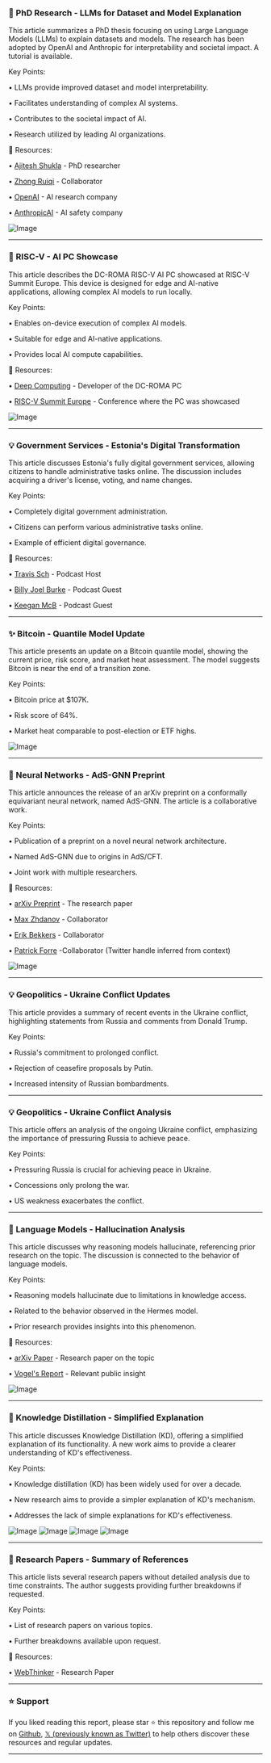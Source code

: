 ### 🤖 PhD Research - LLMs for Dataset and Model Explanation

This article summarizes a PhD thesis focusing on using Large Language Models (LLMs) to explain datasets and models.  The research has been adopted by OpenAI and Anthropic for interpretability and societal impact.  A tutorial is available.

Key Points:

• LLMs provide improved dataset and model interpretability.


•  Facilitates understanding of complex AI systems.


•  Contributes to the societal impact of AI.


•  Research utilized by leading AI organizations.


🔗 Resources:

• [Ajitesh Shukla](https://x.com/ajitesh_shukla7) - PhD researcher


• [Zhong Ruiqi](https://x.com/ZhongRuiqi) - Collaborator


• [OpenAI](https://x.com/OpenAI) -  AI research company


• [AnthropicAI](https://x.com/AnthropicAI) - AI safety company


![Image](https://pbs.twimg.com/media/GrGGu5YaAAElN0-?format=jpg&name=small)



---

### 🚀 RISC-V - AI PC Showcase

This article describes the DC-ROMA RISC-V AI PC showcased at RISC-V Summit Europe. This device is designed for edge and AI-native applications, allowing complex AI models to run locally.

Key Points:

• Enables on-device execution of complex AI models.


•  Suitable for edge and AI-native applications.


•  Provides local AI compute capabilities.



🔗 Resources:

• [Deep Computing](https://x.com/DeepComputingio) -  Developer of the DC-ROMA PC


• [RISC-V Summit Europe](https://x.com/hashtag/RISCVSummitEurope?src=hashtag_click) -  Conference where the PC was showcased


![Image](https://pbs.twimg.com/media/GregvAgX0AAb4Mh?format=jpg&name=small)



---

### 💡 Government Services - Estonia's Digital Transformation

This article discusses Estonia's fully digital government services, allowing citizens to handle administrative tasks online.  The discussion includes acquiring a driver's license, voting, and name changes.

Key Points:

•  Completely digital government administration.


•  Citizens can perform various administrative tasks online.


•  Example of efficient digital governance.


🔗 Resources:


• [Travis Sch](https://x.com/Travis_Sch) - Podcast Host


• [Billy Joel Burke](https://x.com/billyjoelburke) - Podcast Guest


• [Keegan McB](https://x.com/KeeganMcB) - Podcast Guest


---

### ✨ Bitcoin - Quantile Model Update

This article presents an update on a Bitcoin quantile model, showing the current price, risk score, and market heat assessment.  The model suggests Bitcoin is near the end of a transition zone.

Key Points:

• Bitcoin price at $107K.


• Risk score of 64%.


• Market heat comparable to post-election or ETF highs.



![Image](https://pbs.twimg.com/media/GrbsxhxXAAAhKor?format=jpg&name=small)


---

### 🤖  Neural Networks - AdS-GNN Preprint

This article announces the release of an arXiv preprint on a conformally equivariant neural network, named AdS-GNN.  The article is a collaborative work.

Key Points:

•  Publication of a preprint on a novel neural network architecture.


•  Named AdS-GNN due to origins in AdS/CFT.


•  Joint work with multiple researchers.


🔗 Resources:

• [arXiv Preprint](https://arxiv.org/abs/2505.12880) -  The research paper


• [Max Zhdanov](https://x.com/maxxxzdn) - Collaborator


• [Erik Bekkers](https://x.com/erikjbekkers) - Collaborator


• [Patrick Forre](https://twitter.com/patrickforre) -Collaborator (Twitter handle inferred from context)



![Image](https://pbs.twimg.com/media/GrY_HndWwAAKoy0?format=jpg&name=small)


---

### 💡 Geopolitics - Ukraine Conflict Updates

This article provides a summary of recent events in the Ukraine conflict, highlighting statements from Russia and comments from Donald Trump.

Key Points:

• Russia's commitment to prolonged conflict.


•  Rejection of ceasefire proposals by Putin.


•  Increased intensity of Russian bombardments.



---

### 💡 Geopolitics - Ukraine Conflict Analysis

This article offers an analysis of the ongoing Ukraine conflict, emphasizing the importance of pressuring Russia to achieve peace.

Key Points:

•  Pressuring Russia is crucial for achieving peace in Ukraine.


•  Concessions only prolong the war.


•  US weakness exacerbates the conflict.


---

### 🤖 Language Models - Hallucination Analysis

This article discusses why reasoning models hallucinate, referencing prior research on the topic. The discussion is connected to the behavior of language models.

Key Points:

• Reasoning models hallucinate due to limitations in knowledge access.


•  Related to the behavior observed in the Hermes model.


•  Prior research provides insights into this phenomenon.


🔗 Resources:

• [arXiv Paper](https://arxiv.org/abs/2401.08273) -  Research paper on the topic


• [Vogel's Report](https://x.com/voooooogel/status/1918876538193477956) - Relevant public insight


![Image](https://pbs.twimg.com/media/GqEfNtqbAAAzA13?format=png&name=small)



---

### 🤖 Knowledge Distillation - Simplified Explanation

This article discusses Knowledge Distillation (KD), offering a simplified explanation of its functionality.  A new work aims to provide a clearer understanding of KD's effectiveness.

Key Points:

•  Knowledge distillation (KD) has been widely used for over a decade.


•  New research aims to provide a simpler explanation of KD's mechanism.


•  Addresses the lack of simple explanations for KD's effectiveness.



![Image](https://pbs.twimg.com/media/GrZCfXdX0AAD310?format=png&name=360x360)
![Image](https://pbs.twimg.com/media/GrZCgUqXcAAyFv5?format=jpg&name=small)
![Image](https://pbs.twimg.com/media/GrZChVqWUAAvIJ_?format=jpg&name=360x360)
![Image](https://pbs.twimg.com/media/GrZCluqWYAEbMPj?format=png&name=large)



---

### 🤖 Research Papers - Summary of References

This article lists several research papers without detailed analysis due to time constraints.  The author suggests providing further breakdowns if requested.


Key Points:

•  List of research papers on various topics.


•  Further breakdowns available upon request.



🔗 Resources:

• [WebThinker](https://arxiv.org/abs/2504.21776) - Research Paper


---

### ⭐️ Support

If you liked reading this report, please star ⭐️ this repository and follow me on [Github](https://github.com/Drix10), [𝕏 (previously known as Twitter)](https://x.com/DRIX_10_) to help others discover these resources and regular updates.

---